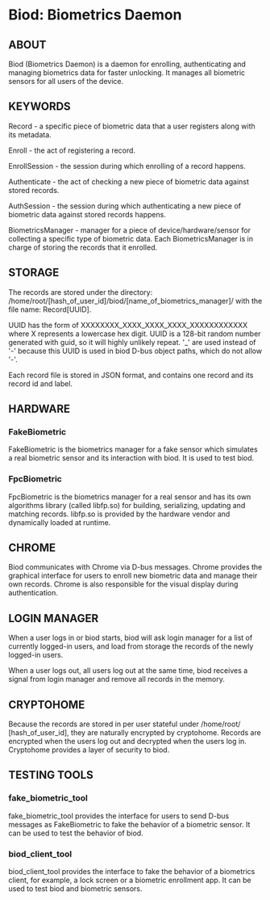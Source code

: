 # Biod: Biometrics Daemon

## ABOUT

Biod (Biometrics Daemon) is a daemon for enrolling, authenticating and managing
biometrics data for faster unlocking. It manages all biometric sensors for all
users of the device.

## KEYWORDS

Record - a specific piece of biometric data that a user registers along with its
metadata.

Enroll - the act of registering a record.

EnrollSession - the session during which enrolling of a record happens.

Authenticate - the act of checking a new piece of biometric data against stored
records.

AuthSession - the session during which authenticating a new piece of biometric
data against stored records happens.

BiometricsManager - manager for a piece of device/hardware/sensor for collecting
a specific type of biometric data. Each BiometricsManager is in charge of
storing the records that it enrolled.

## STORAGE

The records are stored under the directory:
/home/root/[hash_of_user_id]/biod/[name_of_biometrics_manager]/
with the file name:
Record[UUID].

UUID has the form of XXXXXXXX_XXXX_XXXX_XXXX_XXXXXXXXXXXX where X represents a
lowercase hex digit. UUID is a 128-bit random number generated with guid, so it
will highly unlikely repeat. '_' are used instead of '-' because this UUID is
used in biod D-bus object paths, which do not allow '-'.

Each record file is stored in JSON format, and contains one record and its
record id and label.

## HARDWARE

### FakeBiometric

FakeBiometric is the biometrics manager for a fake sensor which simulates a real
biometric sensor and its interaction with biod. It is used to test biod.

### FpcBiometric

FpcBiometric is the biometrics manager for a real sensor and has its own
algorithms library (called libfp.so) for building, serializing, updating and
matching records. libfp.so is provided by the hardware vendor and dynamically
loaded at runtime.

## CHROME

Biod communicates with Chrome via D-bus messages. Chrome provides the graphical
interface for users to enroll new biometric data and manage their own
records. Chrome is also responsible for the visual display during
authentication.

## LOGIN MANAGER

When a user logs in or biod starts, biod will ask login manager for a list of
currently logged-in users, and load from storage the records of the newly
logged-in users.

When a user logs out, all users log out at the same time, biod receives a
signal from login manager and remove all records in the memory.

## CRYPTOHOME

Because the records are stored in per user stateful under /home/root/
[hash_of_user_id], they are naturally encrypted by cryptohome. Records are
encrypted when the users log out and decrypted when the users log in. Cryptohome
provides a layer of security to biod.

## TESTING TOOLS

### fake_biometric_tool

fake_biometric_tool provides the interface for users to send D-bus messages as
FakeBiometric to fake the behavior of a biometric sensor. It can be used to test
the behavior of biod.

### biod_client_tool

biod_client_tool provides the interface to fake the behavior of a biometrics
client, for example, a lock screen or a biometric enrollment app. It can be used
to test biod and biometric sensors.
